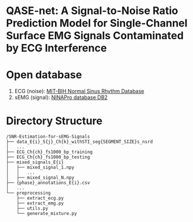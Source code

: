# QASE-net: A Signal-to-Noise Ratio Prediction Model for Single-Channel Surface EMG Signals Contaminated by ECG Interference

# Open database
1. ECG (noise): [MIT-BIH Normal Sinus Rhythm Database](https://www.physionet.org/content/nsrdb/1.0.0/) 
2. sEMG (signal): [NINAPro database DB2](http://ninaweb.hevs.ch/node/17)

# Directory Structure
```
/SNR-Estimation-for-sEMG-Signals
├── data_E{i}_S{j}_Ch{k}_withSTI_seg{SEGMENT_SIZE}s_nsrd
│   ...
├── ECG_Ch{ch}_fs1000_bp_training
├── ECG_Ch{ch}_fs1000_bp_testing
├── mixed_signals_E{i}
│   ├── mixed_signal_1.npy
│   │   ...
│   ├── mixed_signal_N.npy
├── {phase}_annotations_E{i}.csv
│   ...
└── preprocessing
    ├── extract_ecg.py
    ├── extract_emg.py
    ├── utils.py
    └── generate_mixture.py
```  
